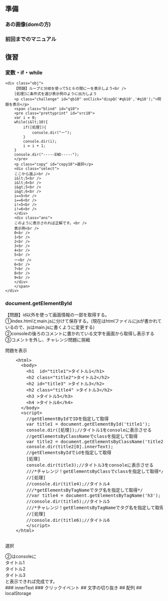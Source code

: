 
## 準備  

### あの画像(domの方)  

### 前回までのマニュアル  

## 復習  
### 変数・if・while  
    <div class="obj">
        【問題】ループと分岐を使って5と６の間にーを表示しよう<br />
        [処理]に条件式を選び表示例のように出力しよう
        <p class="challenge" id="qb10" onClick="dispQ('#qb10','#q10');">問題を表示</p>
        <span class="blind" id="q10">
        <pre class="prettyprint" id="src10">
        var i = 0;
        while(i&lt;10){
            if([処理]){
                console.dir("ー");
            }
            console.dir(i);
            i = i + 1;
        } 
        console.dir("-----END-----");
        </pre>
        <p class="copy" id="copy10">選択</p>
        <div class="select">
        ここから選ぶ<br />
        i&lt;5<br />
        i&lt;6<br />
        i&gt;5<br />
        i&gt;6<br />
        i==5<br />
        i==6<br />
        i!=5<br />
        i!=6<br />
        </div>
        <div class="ans">
        このように表示されれば正解です。<br />
        表示例<br />
        0<br />
        1<br />
        2<br />
        3<br />
        4<br />
        5<br />
        ー<br />
        6<br />
        7<br />
        8<br />
        9<br />
        </div>
        </span>
    </div>
### document.getElementById  
  <div class="obj">
    【問題】id以外を使って画面情報の一部を取得する。<br />
    ①index.htmlとmain.jsに分けて保存する。(現在はhtmlファイルにjsが書かれているので、jsはmain.jsに書くように変更する)<br />
    ②consoleの後ろのコメントに書かれている文字を画面から取得し表示する<br />
    ③コメントを外し、チャレンジ問題に挑戦
    <p class="challenge" id="qb18" onClick="dispQ('#qb18','#q18');">問題を表示</p>
    <span class="blind" id="q18">  
    <pre class="prettyprint" id="src160">
    &lt;html&gt; 
      &lt;body&gt;
        &lt;h1  id="title1"&gt;タイトル1&lt;/h1&gt;
        &lt;h2 class="title2"&gt;タイトル2&lt;/h2&gt;
        &lt;h2 id="title3" &gt;タイトル3&lt;/h2&gt;
        &lt;h2 class="title4" &gt;タイトル3&lt;/h2&gt;
        &lt;h3 &gt;タイトル5&lt;/h3&gt;
        &lt;h4 &gt;タイトル6&lt;/h4&gt;
      &lt;/body&gt;
      &lt;script&gt;
        //getElementByIdでIDを指定して取得
        var title1 = document.getElementById('title1'); 
        console.dir([処理]);//タイトル1をconsoleに表示させる
        //getElementsByClassNameでclassを指定して取得
        var title2 = document.getElementsByClassName('title2'); 
        console.dir(title2[0].innerText);
        //getElementsByIdでidを指定して取得
        [処理]
        console.dir(title3);//タイトル3をconsoleに表示させる
        ///*チャレンジ！getElementsByClassでclassを指定して取得*/
        //[処理]
        //console.dir(title4);//タイトル4
        ///*getElementsByTagNameでタグ名を指定して取得*/
        //var title4 = document.getElementsByTagName('h3'); 
        //console.dir(title5);//タイトル5
        ///*チャレンジ！getElementsByTagNameでタグ名を指定して取得*/
        //[処理]
        //console.dir(title6);//タイトル6       
        &lt;/script&gt; 
    &lt;/html&gt; 
    </pre>
    <p class="copy" id="copy160">選択</p>
    ②はconsoleに<br />
    タイトル1<br />
    タイトル2<br />
    タイトル3<br />
    と表示できれば完成です。
    </span>
  </div>
### innerText  
### クリックイベント  
## 文字の切り抜き  
## 配列  
## localStorage  